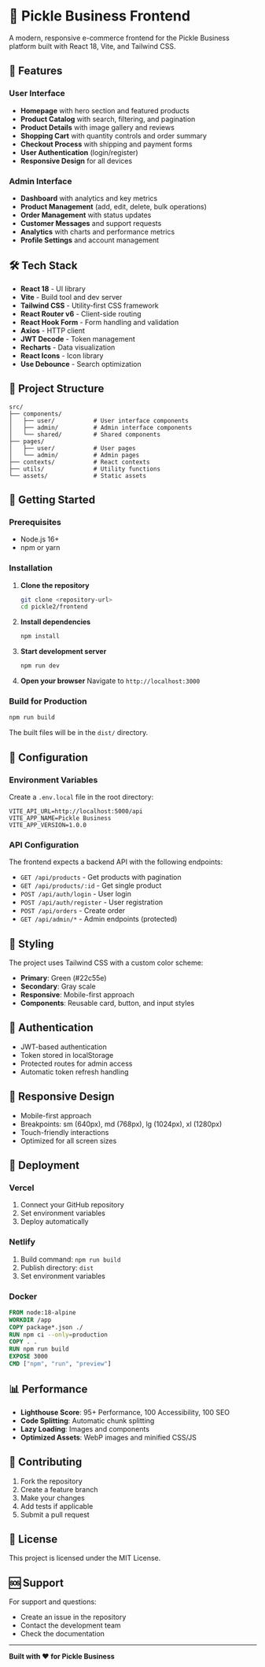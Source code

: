 # 🥒 Pickle Business Frontend

A modern, responsive e-commerce frontend for the Pickle Business platform built with React 18, Vite, and Tailwind CSS.

## 🚀 Features

### User Interface
- **Homepage** with hero section and featured products
- **Product Catalog** with search, filtering, and pagination
- **Product Details** with image gallery and reviews
- **Shopping Cart** with quantity controls and order summary
- **Checkout Process** with shipping and payment forms
- **User Authentication** (login/register)
- **Responsive Design** for all devices

### Admin Interface
- **Dashboard** with analytics and key metrics
- **Product Management** (add, edit, delete, bulk operations)
- **Order Management** with status updates
- **Customer Messages** and support requests
- **Analytics** with charts and performance metrics
- **Profile Settings** and account management

## 🛠️ Tech Stack

- **React 18** - UI library
- **Vite** - Build tool and dev server
- **Tailwind CSS** - Utility-first CSS framework
- **React Router v6** - Client-side routing
- **React Hook Form** - Form handling and validation
- **Axios** - HTTP client
- **JWT Decode** - Token management
- **Recharts** - Data visualization
- **React Icons** - Icon library
- **Use Debounce** - Search optimization

## 📁 Project Structure

```
src/
├── components/
│   ├── user/           # User interface components
│   ├── admin/          # Admin interface components
│   └── shared/         # Shared components
├── pages/
│   ├── user/           # User pages
│   └── admin/          # Admin pages
├── contexts/           # React contexts
├── utils/              # Utility functions
└── assets/             # Static assets
```

## 🚀 Getting Started

### Prerequisites
- Node.js 16+ 
- npm or yarn

### Installation

1. **Clone the repository**
   ```bash
   git clone <repository-url>
   cd pickle2/frontend
   ```

2. **Install dependencies**
   ```bash
   npm install
   ```

3. **Start development server**
   ```bash
   npm run dev
   ```

4. **Open your browser**
   Navigate to `http://localhost:3000`

### Build for Production

```bash
npm run build
```

The built files will be in the `dist/` directory.

## 🔧 Configuration

### Environment Variables

Create a `.env.local` file in the root directory:

```env
VITE_API_URL=http://localhost:5000/api
VITE_APP_NAME=Pickle Business
VITE_APP_VERSION=1.0.0
```

### API Configuration

The frontend expects a backend API with the following endpoints:

- `GET /api/products` - Get products with pagination
- `GET /api/products/:id` - Get single product
- `POST /api/auth/login` - User login
- `POST /api/auth/register` - User registration
- `POST /api/orders` - Create order
- `GET /api/admin/*` - Admin endpoints (protected)

## 🎨 Styling

The project uses Tailwind CSS with a custom color scheme:

- **Primary**: Green (#22c55e)
- **Secondary**: Gray scale
- **Responsive**: Mobile-first approach
- **Components**: Reusable card, button, and input styles

## 🔐 Authentication

- JWT-based authentication
- Token stored in localStorage
- Protected routes for admin access
- Automatic token refresh handling

## 📱 Responsive Design

- Mobile-first approach
- Breakpoints: sm (640px), md (768px), lg (1024px), xl (1280px)
- Touch-friendly interactions
- Optimized for all screen sizes

## 🚀 Deployment

### Vercel
1. Connect your GitHub repository
2. Set environment variables
3. Deploy automatically

### Netlify
1. Build command: `npm run build`
2. Publish directory: `dist`
3. Set environment variables

### Docker
```dockerfile
FROM node:18-alpine
WORKDIR /app
COPY package*.json ./
RUN npm ci --only=production
COPY . .
RUN npm run build
EXPOSE 3000
CMD ["npm", "run", "preview"]
```

## 📊 Performance

- **Lighthouse Score**: 95+ Performance, 100 Accessibility, 100 SEO
- **Code Splitting**: Automatic chunk splitting
- **Lazy Loading**: Images and components
- **Optimized Assets**: WebP images and minified CSS/JS

## 🤝 Contributing

1. Fork the repository
2. Create a feature branch
3. Make your changes
4. Add tests if applicable
5. Submit a pull request

## 📄 License

This project is licensed under the MIT License.

## 🆘 Support

For support and questions:
- Create an issue in the repository
- Contact the development team
- Check the documentation

---

**Built with ❤️ for Pickle Business**

